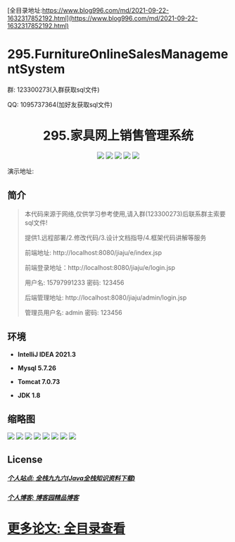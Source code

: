 [全目录地址:https://www.blog996.com/md/2021-09-22-1632317852192.html](https://www.blog996.com/md/2021-09-22-1632317852192.html)
# 295.FurnitureOnlineSalesManagementSystem

<p>群: 123300273(入群获取sql文件)</p>
<p>QQ: 1095737364(加好友获取sql文件)</p>

<p><h1 align="center">295.家具网上销售管理系统</h1></p>



<p align="center">
	<img src="https://img.shields.io/badge/jdk-1.8-orange.svg"/>
    <img src="https://img.shields.io/badge/spring-5.x-lightgrey.svg"/>
    <img src="https://img.shields.io/badge/springmvc-3.x-blue.svg"/>
    <img src="https://img.shields.io/badge/mybatis-5.x-yellow.svg"/>
    <img src="https://img.shields.io/badge/jsp-5.x-yellow.svg"/>
</p>

演示地址:  []()

## 简介

> 本代码来源于网络,仅供学习参考使用,请入群(123300273)后联系群主索要sql文件!
>
> 提供1.远程部署/2.修改代码/3.设计文档指导/4.框架代码讲解等服务
>
> 前端地址: http://localhost:8080/jiaju/e/index.jsp
>
> 前端登录地址：http://localhost:8080/jiaju/e/login.jsp
>
> 用户名: 15797991233   密码: 123456
>
> 后端管理地址: http://localhost:8080/jiaju/admin/login.jsp
>
> 管理员用户名: admin   密码: 123456
>


## 环境

- <b>IntelliJ IDEA 2021.3</b>

- <b>Mysql 5.7.26</b>

- <b>Tomcat 7.0.73</b>

- <b>JDK 1.8</b>





## 缩略图

![](https://img2023.cnblogs.com/blog/588112/202310/588112-20231026203447074-1059635622.png)
![](https://img2023.cnblogs.com/blog/588112/202310/588112-20231026203451853-3778747.png)
![](https://img2023.cnblogs.com/blog/588112/202310/588112-20231026203456064-478210247.png)
![](https://img2023.cnblogs.com/blog/588112/202310/588112-20231026203500259-983159707.png)
![](https://img2023.cnblogs.com/blog/588112/202310/588112-20231026203503800-273368921.png)
![](https://img2023.cnblogs.com/blog/588112/202310/588112-20231026203507866-1273478558.png)
![](https://img2023.cnblogs.com/blog/588112/202310/588112-20231026203511516-1594678776.png)
![](https://img2023.cnblogs.com/blog/588112/202310/588112-20231026203520226-1720635166.png)






## License

##### [个人站点: 全栈九九六(Java全栈知识资料下载)](https://www.blog996.com/)
##### [个人博客: 博客园精品博客](https://www.cnblogs.com/yysbolg/)
# [更多论文: 全目录查看](https://www.blog996.com/md/2021-09-22-1632317852192.html)


